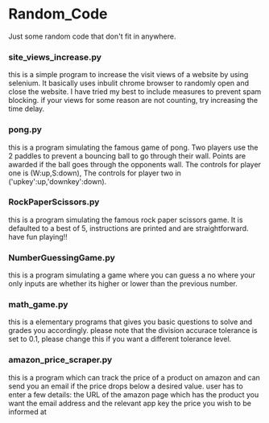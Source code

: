 # Random_Code
Just some random code that don't fit in anywhere.

### site_views_increase.py
this is a simple program to increase the visit views of a website by using selenium. It basically uses inbulit chrome browser to randomly open and close the website. I have tried my best to include measures to prevent spam blocking.
if your views for some reason are not counting, try increasing the time delay.

### pong.py
this is a program simulating the famous game of pong. Two players use the 2 paddles to prevent a bouncing ball to go through their wall. Points are awarded if the ball goes through the opponents wall. 
The controls for player one is (W:up,S:down),
The controls for player two in ('upkey':up,'downkey':down).

### RockPaperScissors.py
this is a program simulating the famous rock paper scissors game. It is defaulted to a best of 5, instructions are printed and are straightforward. have fun playing!!

### NumberGuessingGame.py
this is a program simulating a game where you can guess a no where your only inputs are whether its higher or lower than the previous number.

### math_game.py
this is a elementary programs that gives you basic questions to solve and grades you accordingly. please note that the division accurace tolerance is set to 0.1, please change this if you want a different tolerance level.

### amazon_price_scraper.py
this is a program which can track the price of a product on amazon and can send you an email if the price drops below a desired value.
user has to enter a few details:
the URL of the amazon page which has the product you want
the email address and the relevant app key
the price you wish to be informed at
